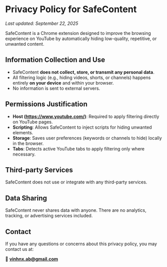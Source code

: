 # Privacy Policy for SafeContent

_Last updated: September 22, 2025_

SafeContent is a Chrome extension designed to improve the browsing experience on YouTube by automatically hiding low-quality, repetitive, or unwanted content.  

## Information Collection and Use
- SafeContent **does not collect, store, or transmit any personal data**.
- All filtering logic (e.g., hiding videos, shorts, or channels) happens entirely **on your device** and within your browser.
- No information is sent to external servers.

## Permissions Justification
- **Host (https://www.youtube.com/)**: Required to apply filtering directly on YouTube pages.
- **Scripting**: Allows SafeContent to inject scripts for hiding unwanted elements.
- **Storage**: Saves user preferences (keywords or channels to hide) locally in the browser.
- **Tabs**: Detects active YouTube tabs to apply filtering only where necessary.

## Third-party Services
SafeContent does not use or integrate with any third-party services.

## Data Sharing
SafeContent never shares data with anyone. There are no analytics, tracking, or advertising services included.

## Contact
If you have any questions or concerns about this privacy policy, you may contact us at:

📧 **vinhnx.ab@gmail.com**

